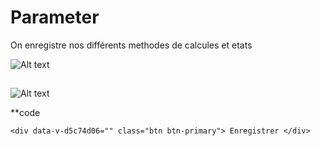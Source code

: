 # Parameter
On enregistre nos différents methodes de calcules et etats

![Alt text](/public/methods.png)

##

![Alt text](/public/enregistrer_methodes.png)

**code

````
<div data-v-d5c74d06="" class="btn btn-primary"> Enregistrer </div>
````
